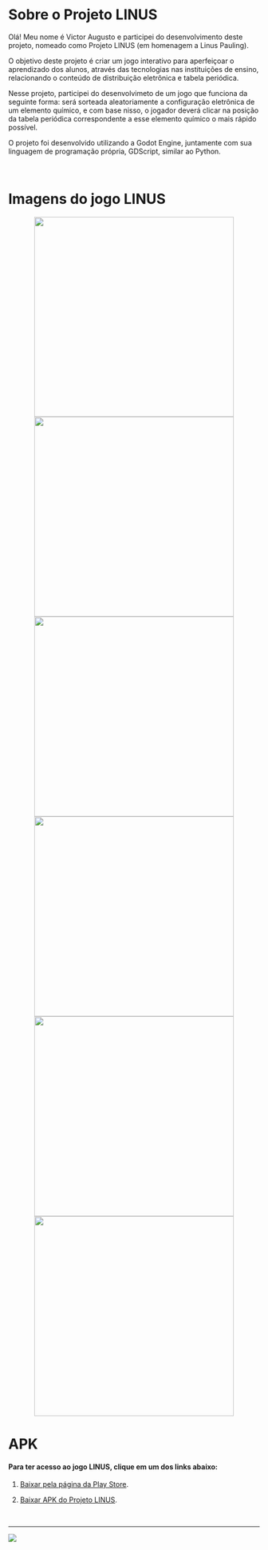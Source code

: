 # Sobre o Projeto LINUS

Olá! Meu nome é Victor Augusto e participei do desenvolvimento deste projeto, nomeado como Projeto LINUS (em homenagem a Linus Pauling).

O objetivo deste projeto é criar um jogo interativo para aperfeiçoar o aprendizado dos alunos, através das tecnologias nas instituições de ensino, relacionando o conteúdo de distribuição eletrônica e tabela periódica.

Nesse projeto, participei do desenvolvimeto de um jogo que funciona da seguinte forma: será sorteada aleatoriamente a configuração eletrônica de um elemento químico, e com base nisso, o jogador deverá clicar na posição da tabela periódica correspondente a esse elemento químico o mais rápido possível.

O projeto foi desenvolvido utilizando a Godot Engine, juntamente com sua linguagem de programação própria, GDScript, similar ao Python.

</br>

# Imagens do jogo LINUS

<div align="center">
<img src="https://github.com/VictorAugustoRodriguesGomes/Projeto_LINUS/blob/main/Imagem%20do%20aplicativo%20LINUS/img1.png" width="400"/>

<img src="https://github.com/VictorAugustoRodriguesGomes/Projeto_LINUS/blob/main/Imagem%20do%20aplicativo%20LINUS/img2.png" width="400"/>

<img src="https://github.com/VictorAugustoRodriguesGomes/Projeto_LINUS/blob/main/Imagem%20do%20aplicativo%20LINUS/img3.png" width="400"/>

<img src="https://github.com/VictorAugustoRodriguesGomes/Projeto_LINUS/blob/main/Imagem%20do%20aplicativo%20LINUS/img4.png" width="400"/>

<img src="https://github.com/VictorAugustoRodriguesGomes/Projeto_LINUS/blob/main/Imagem%20do%20aplicativo%20LINUS/img5.png" width="400"/>

<img src="https://github.com/VictorAugustoRodriguesGomes/Projeto_LINUS/blob/main/Imagem%20do%20aplicativo%20LINUS/img6.png" width="400"/>

</div>

# APK 
#### Para ter acesso ao jogo LINUS, clique em um dos links abaixo:
1. [Baixar pela página da Play Store](https://play.google.com/store/apps/details?id=br.ufpi.ctf.peia.linus&pli=1).

2. [Baixar APK do Projeto LINUS](https://github.com/VictorAugustoRodriguesGomes/Projeto_LINUS/tree/main/APK%20do%20projeto%20LINUS).

</br>

---------

<img src="https://github.com/VictorAugustoRodriguesGomes/Projeto_LINUS/blob/main/Imagem%20do%20aplicativo%20LINUS/img7.png"/>
